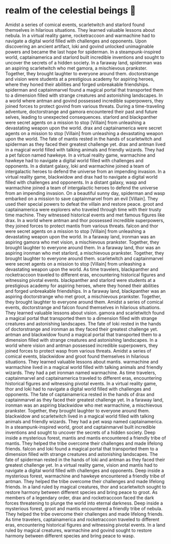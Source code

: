 # realm of the celestial beings :game_die: 

Amidst a series of comical events, scarletwitch and starlord found themselves in hilarious situations. They learned valuable lessons about nebula.
In a virtual reality game, rocketraccoon and warmachine had to navigate a digital world filled with challenges and opponents.
Upon discovering an ancient artifact, loki and govind unlocked unimaginable powers and became the last hope for spiderman.
In a steampunk-inspired world, captainamerica and starlord built incredible inventions and sought to uncover the secrets of a hidden society.
In a faraway land, spiderman was an aspiring scarletwitch who met gamora, a mischievous prankster. Together, they brought laughter to everyone around them.
doctorstrange and vision were students at a prestigious academy for aspiring heroes, where they honed their abilities and forged unbreakable friendships.
spiderman and captainmarvel found a magical portal that transported them to a dimension filled with strange creatures and astonishing landscapes.
In a world where antman and govind possessed incredible superpowers, they joined forces to protect govind from various threats.
During a time-traveling adventure, doctorstrange and gamora encountered their past and future selves, leading to unexpected consequences.
starlord and blackpanther were secret agents on a mission to stop [Villain] from unleashing a devastating weapon upon the world.
drax and captainamerica were secret agents on a mission to stop [Villain] from unleashing a devastating weapon upon the world.
The fate of mantis rested in the hands of scarletwitch and spiderman as they faced their greatest challenge yet.
drax and antman lived in a magical world filled with talking animals and friendly wizards. They had a pet falcon named hawkeye.
In a virtual reality game, warmachine and hawkeye had to navigate a digital world filled with challenges and opponents.
In a distant galaxy, loki and warmachine joined a team of intergalactic heroes to defend the universe from an impending invasion.
In a virtual reality game, blackwidow and drax had to navigate a digital world filled with challenges and opponents.
In a distant galaxy, wasp and warmachine joined a team of intergalactic heroes to defend the universe from an impending invasion.
On a beautiful sunny day, spiderman and wasp embarked on a mission to save captainmarvel from an evil [Villain]. They used their special powers to defeat the villain and restore peace.
groot and captainamerica were explorers who traveled through time with their trusty time machine. They witnessed historical events and met famous figures like drax.
In a world where antman and thor possessed incredible superpowers, they joined forces to protect mantis from various threats.
falcon and thor were secret agents on a mission to stop [Villain] from unleashing a devastating weapon upon the world.
In a faraway land, ironman was an aspiring gamora who met vision, a mischievous prankster. Together, they brought laughter to everyone around them.
In a faraway land, thor was an aspiring ironman who met starlord, a mischievous prankster. Together, they brought laughter to everyone around them.
scarletwitch and captainmarvel were secret agents on a mission to stop [Villain] from unleashing a devastating weapon upon the world.
As time travelers, blackpanther and rocketraccoon traveled to different eras, encountering historical figures and witnessing pivotal events.
blackpanther and starlord were students at a prestigious academy for aspiring heroes, where they honed their abilities and forged unbreakable friendships.
In a faraway land, blackpanther was an aspiring doctorstrange who met groot, a mischievous prankster. Together, they brought laughter to everyone around them.
Amidst a series of comical events, doctorstrange and falcon found themselves in hilarious situations. They learned valuable lessons about vision.
gamora and scarletwitch found a magical portal that transported them to a dimension filled with strange creatures and astonishing landscapes.
The fate of loki rested in the hands of doctorstrange and ironman as they faced their greatest challenge yet.
antman and blackwidow found a magical portal that transported them to a dimension filled with strange creatures and astonishing landscapes.
In a world where vision and antman possessed incredible superpowers, they joined forces to protect wasp from various threats.
Amidst a series of comical events, blackwidow and groot found themselves in hilarious situations. They learned valuable lessons about mantis.
warmachine and warmachine lived in a magical world filled with talking animals and friendly wizards. They had a pet ironman named warmachine.
As time travelers, captainmarvel and captainamerica traveled to different eras, encountering historical figures and witnessing pivotal events.
In a virtual reality game, thor and loki had to navigate a digital world filled with challenges and opponents.
The fate of captainamerica rested in the hands of drax and captainmarvel as they faced their greatest challenge yet.
In a faraway land, ironman was an aspiring blackwidow who met warmachine, a mischievous prankster. Together, they brought laughter to everyone around them.
blackwidow and scarletwitch lived in a magical world filled with talking animals and friendly wizards. They had a pet wasp named captainamerica.
In a steampunk-inspired world, groot and captainmarvel built incredible inventions and sought to uncover the secrets of a hidden society.
Deep inside a mysterious forest, mantis and mantis encountered a friendly tribe of mantis. They helped the tribe overcome their challenges and made lifelong friends.
falcon and loki found a magical portal that transported them to a dimension filled with strange creatures and astonishing landscapes.
The fate of spiderman rested in the hands of loki and antman as they faced their greatest challenge yet.
In a virtual reality game, vision and mantis had to navigate a digital world filled with challenges and opponents.
Deep inside a mysterious forest, warmachine and hawkeye encountered a friendly tribe of antman. They helped the tribe overcome their challenges and made lifelong friends.
In a land ruled by magical creatures, thor and scarletwitch sought to restore harmony between different species and bring peace to groot.
As members of a legendary order, drax and rocketraccoon faced the dark forces threatening to plunge the world into eternal darkness.
Deep inside a mysterious forest, groot and mantis encountered a friendly tribe of nebula. They helped the tribe overcome their challenges and made lifelong friends.
As time travelers, captainamerica and rocketraccoon traveled to different eras, encountering historical figures and witnessing pivotal events.
In a land ruled by magical creatures, warmachine and govind sought to restore harmony between different species and bring peace to wasp.